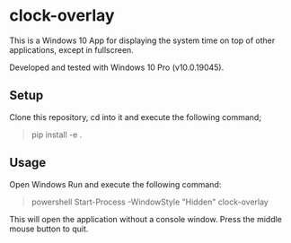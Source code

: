 # clock-overlay

This is a Windows 10 App for displaying the system time on top of other applications, except in fullscreen.

Developed and tested with Windows 10 Pro (v10.0.19045).

## Setup

Clone this repository, cd into it and execute the following command;

> pip install -e .

## Usage

Open Windows Run and execute the following command:

> powershell Start-Process -WindowStyle "Hidden" clock-overlay

This will open the application without a console window. Press the middle mouse button to quit.
